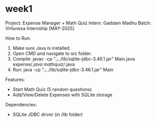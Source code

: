# week1
Project: Expense Manager + Math Quiz
Intern: Gaddam Madhu
Batch: Virtunexa Internship [MAY-2025]

How to Run:
1. Make sure Java is installed.
2. Open CMD and navigate to src folder.
3. Compile: 
   javac -cp ".;../lib/sqlite-jdbc-3.46.1.jar" Main.java expense/*.java mathquiz/*.java
4. Run:
   java -cp ".;../lib/sqlite-jdbc-3.46.1.jar" Main

Features:
- Start Math Quiz (5 random questions)
- Add/View/Delete Expenses with SQLite storage

Dependencies:
- SQLite JDBC driver (in /lib folder)
